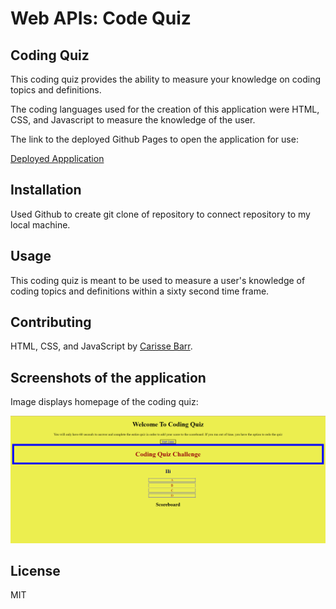 # Web APIs: Code Quiz

## Coding Quiz

This coding quiz provides the ability to measure your knowledge on coding topics and definitions.

The coding languages used for the creation of this application were HTML, CSS, and Javascript to measure the knowledge of the user.

The link to the deployed Github Pages to open the application for use: 

[Deployed Appplication](https://carissella.github.io/Coding-Assessment-Challenge-Javascript/)

## Installation

Used Github to create git clone of repository to connect repository to my local machine.

## Usage

This coding quiz is meant to be used to measure a user's knowledge of coding topics and definitions within a sixty second time frame. 

## Contributing

HTML, CSS, and JavaScript by [Carisse Barr](https://github.com/Carissella).

## Screenshots of the application

Image displays homepage of the coding quiz:

![Alt text for HomePage](./Assets/ScreenshotJSquizREADME.png "Screenshots of homepage of coding quiz")

## License

MIT
